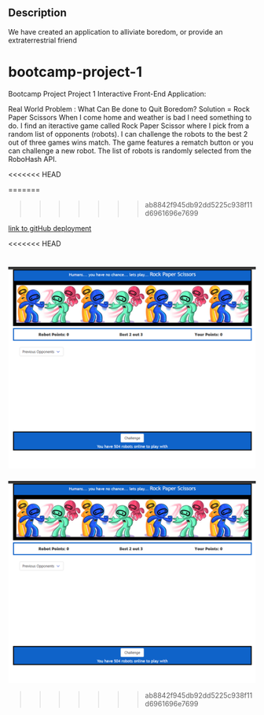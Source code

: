 
## Description 
We have created an application to alliviate boredom, or provide an extraterrestrial friend  
# bootcamp-project-1
Bootcamp Project
Project 1 Interactive Front-End Application:

Real World Problem : What Can Be done to Quit Boredom?
Solution = Rock Paper Scissors
When I come home and weather is bad I need something to do.
I find an iteractive game called Rock Paper Scissor where I pick from a random list of opponents (robots).
I can challenge the robots to the best 2 out of three games wins match.
The game features a rematch button or you can challenge a new robot.
The list of robots is randomly selected from the RoboHash API.


<<<<<<< HEAD




=======
>>>>>>> ab8842f945db92dd5225c938f11d6961696e7699

[link to gitHub  deployment ](https://stanjosh.github.io/bootcamp-project-1/)


<<<<<<< HEAD




![screenshot of robots](./images/screenshot-project-1.png)
=======
![screenshot of robots](./images/screenshot-project-1.png)

>>>>>>> ab8842f945db92dd5225c938f11d6961696e7699
